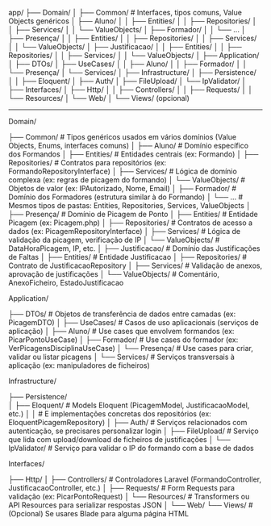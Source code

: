 
app/
├── Domain/
│   ├── Common/                        # Interfaces, tipos comuns, Value Objects genéricos
│   ├── Aluno/
│   │   ├── Entities/
│   │   ├── Repositories/
│   │   ├── Services/
│   │   └── ValueObjects/
│   ├── Formador/
│   │   └── ...
│   ├── Presença/
│   │   ├── Entities/
│   │   ├── Repositories/
│   │   ├── Services/
│   │   └── ValueObjects/
│   ├── Justificacao/
│   │   ├── Entities/
│   │   ├── Repositories/
│   │   ├── Services/
│   │   └── ValueObjects/
│
├── Application/
│   ├── DTOs/
│   ├── UseCases/
│   │   ├── Aluno/
│   │   ├── Formador/
│   │   └── Presença/
│   └── Services/
│
├── Infrastructure/
│   ├── Persistence/
│   │   ├── Eloquent/
│   ├── Auth/
│   ├── FileUpload/
│   └── IpValidator/
│
├── Interfaces/
│   ├── Http/
│   │   ├── Controllers/
│   │   ├── Requests/
│   │   └── Resources/
│   └── Web/
│       └── Views/ (opcional)


*********************************************************************

Domain/ 

├── Common/                         # Tipos genéricos usados em vários domínios (Value Objects, Enums, interfaces comuns)
│
├── Aluno/                          # Domínio específico dos Formandos
│   ├── Entities/                   # Entidades centrais (ex: Formando)
│   ├── Repositories/              # Contratos para repositórios (ex: FormandoRepositoryInterface)
│   ├── Services/                  # Lógica de domínio complexa (ex: regras de picagem do formando)
│   └── ValueObjects/              # Objetos de valor (ex: IPAutorizado, Nome, Email)
│
├── Formador/                       # Domínio dos Formadores (estrutura similar à do Formando)
│   └── ...                         # Mesmos tipos de pastas: Entities, Repositories, Services, ValueObjects
│
├── Presença/                        # Domínio de Picagem de Ponto
│   ├── Entities/                   # Entidade Picagem (ex: Picagem.php)
│   ├── Repositories/              # Contratos de acesso a dados (ex: PicagemRepositoryInterface)
│   ├── Services/                  # Lógica de validação da picagem, verificação de IP
│   └── ValueObjects/              # DataHoraPicagem, IP, etc.
│
├── Justificacao/                  # Domínio das Justificações de Faltas
│   ├── Entities/                   # Entidade Justificacao
│   ├── Repositories/              # Contrato de JustificacaoRepository
│   ├── Services/                  # Validação de anexos, aprovação de justificações
│   └── ValueObjects/              # Comentário, AnexoFicheiro, EstadoJustificacao


Application/

├── DTOs/                           # Objetos de transferência de dados entre camadas (ex: PicagemDTO)
│
├── UseCases/                       # Casos de uso aplicacionais (serviços de aplicação)
│   ├── Aluno/                      # Use cases que envolvem formandos (ex: PicarPontoUseCase)
│   ├── Formador/                   # Use cases do formador (ex: VerPicagensDisciplinaUseCase)
│   └── Presença/                    # Use cases para criar, validar ou listar picagens
│
└── Services/                       # Serviços transversais à aplicação (ex: manipuladores de ficheiros)


Infrastructure/

├── Persistence/                   
│   ├── Eloquent/                  # Models Eloquent (PicagemModel, JustificacaoModel, etc.)
│   │                              # E implementações concretas dos repositórios (ex: EloquentPicagemRepository)
│
├── Auth/                          # Serviços relacionados com autenticação, se precisares personalizar login
│
├── FileUpload/                   # Serviço que lida com upload/download de ficheiros de justificações
│
└── IpValidator/                  # Serviço para validar o IP do formando com a base de dados

Interfaces/

├── Http/
│   ├── Controllers/               # Controladores Laravel (FormandoController, JustificacaoController, etc.)
│   ├── Requests/                  # Form Requests para validação (ex: PicarPontoRequest)
│   └── Resources/                 # Transformers ou API Resources para serializar respostas JSON
│
└── Web/
    └── Views/                     # (Opcional) Se usares Blade para alguma página HTML

